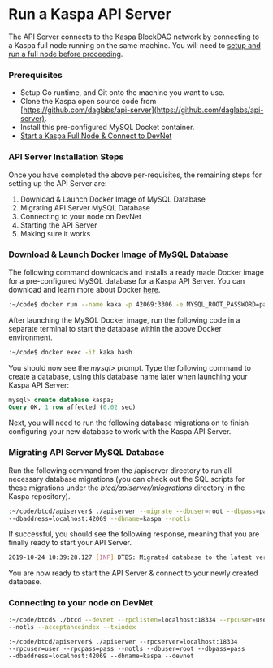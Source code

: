 # Run a Kaspa API Server

The API Server connects to the Kaspa BlockDAG network by connecting to a Kaspa full node running on the same machine. You will need to [setup and run a full node before proceeding]().  

### Prerequisites

* Setup Go runtime, and Git onto the machine you want to use. 
* Clone the Kaspa open source code from [https://github.com/daglabs/api-server](https://github.com/daglabs/api-server).
* Install this pre-configured MySQL Docket container.
* [Start a Kaspa Full Node & Connect to DevNet]()

### API Server Installation Steps

Once you have completed the above per-requisites, the remaining steps for setting up the API Server are:

1. Download & Launch Docker Image of MySQL Database
2. Migrating API Server MySQL Database
3. Connecting to your node on DevNet
4. Starting the API Server
5. Making sure it works

### Download & Launch Docker Image of MySQL Database

The following command downloads and installs a ready made Docker image for a pre-configured MySQL database for a Kaspa API Server.  You can download and learn more about Docker [here](https://hub.docker.com/).

```bash
:~/code$ docker run --name kaka -p 42069:3306 -e MYSQL_ROOT_PASSWORD=pass mysql
```

After launching the MySQL Docker image, run the following code in a separate terminal to start the database within the above Docker environment.  

```bash
:~/code$ docker exec -it kaka bash
```

You should now see the _mysql&gt;_  prompt.  Type the following command to create a database, using this database name later when launching your Kaspa API Server:

```sql
mysql> create database kaspa;
Query OK, 1 row affected (0.02 sec)
```

Next, you will need to run the following database migrations on to finish configuring your new database to work with the Kaspa API Server.

### Migrating API Server MySQL Database

Run the following command from the /apiserver directory to run all necessary database migrations \(you can check out the SQL scripts for these migrations under the _btcd/apiserver/miogrations_ directory in the Kaspa repository\).

```bash
:~/code/btcd/apiserver$ ./apiserver --migrate --dbuser=root --dbpass=pass 
--dbaddress=localhost:42069 --dbname=kaspa --notls
```

If successful, you should see the following response, meaning that you are finally ready to start your API Server.

```bash
2019-10-24 10:39:28.127 [INF] DTBS: Migrated database to the latest version (version 9)
```

You are now ready to start the API Server & connect to your newly created database.

### Connecting to your node on DevNet

```bash
:~/code/btcd$ ./btcd --devnet --rpclisten=localhost:18334 --rpcuser=user --rpcpass=pass 
--notls --acceptanceindex --txindex
```

```text
:~/code/btcd/apiserver$ ./apiserver --rpcserver=localhost:18334 
--rpcuser=user --rpcpass=pass --notls --dbuser=root --dbpass=pass 
--dbaddress=localhost:42069 --dbname=kaspa --devnet
```





